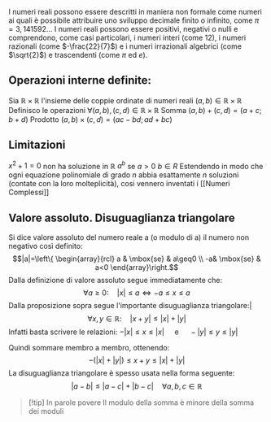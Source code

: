 I numeri reali possono essere descritti in maniera non formale come numeri ai quali è possibile attribuire uno sviluppo decimale finito o infinito, come $\pi = 3,141592 \dots$ I numeri reali possono essere positivi, negativi o nulli e comprendono, come casi particolari, i numeri interi (come 12), i numeri razionali (come $-\frac{22}{7}$) e i numeri irrazionali algebrici (come $\sqrt{2}$) e trascendenti
(come $\pi$ ed $e$).
## Operazioni interne definite:
Sia $\mathbb{R} \times \mathbb{R}$ l'insieme delle coppie ordinate di numeri reali $(a,b)\in \mathbb{R} \times \mathbb{R}$
Definisco le operazioni $\forall (a,b),(c,d)\in \mathbb{R} \times \mathbb{R}$ 
Somma $(a,b)+(c,d)= (a+c;b+d)$ 
Prodotto $(a,b)\times(c,d)=(ac-bd ; ad+bc)$
## Limitazioni
$x^2+1=0$ non ha soluzione in $\mathbb{R}$ 
$a^b$ se $a>0 \ b \in R$
Estendendo in modo che ogni equazione polinomiale di grado $n$ abbia esattamente $n$ soluzioni (contate con la loro molteplicità), cosi vennero inventati i [[Numeri Complessi]]

## Valore assoluto. Disuguaglianza triangolare
Si dice valore assoluto del numero reale a (o modulo di a) il numero non negativo così definito:
$$|a|=\left\{ \begin{array}{rcl} a & \mbox{se} & a\geq0 \\ -a& \mbox{se} & a<0 \end{array}\right.$$
Dalla definizione di valore assoluto segue immediatamente che:
$$\forall a \geq 0: \quad |x|\leq a \Longleftrightarrow -a \leq x \leq a$$
Dalla proposizione sopra segue l'importante disuguaglianza triangolare:|
$$\forall x,y \in \mathbb{R}: \quad |x+y| \leq |x| +|y|$$
Infatti basta scrivere le relazioni:
$-|x|\leq x \leq |x| \quad$ e $\quad -|y|\leq y \leq |y|$

Quindi sommare membro a membro, ottenendo:
$$-(|x|+|y|) \leq x + y \leq |x|+|y|$$
La disuguaglianza triangolare è spesso usata nella forma seguente:
$$|a-b|\leq|a-c|+|b-c| \quad \forall a,b,c \in \mathbb{R}$$
>[!tip] In parole povere
> Il modulo della somma è minore della somma dei moduli
